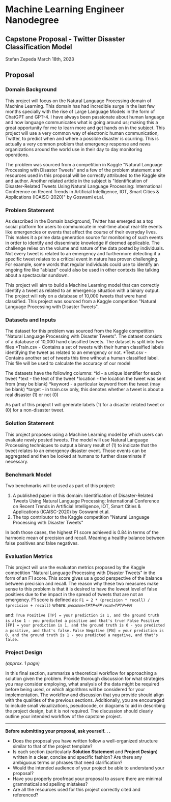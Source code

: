 # Machine Learning Engineer Nanodegree
## Capstone Proposal - Twitter Disaster Classification Model
Stefan Zepeda 
March 18th, 2023

## Proposal

### Domain Background

This project will focus on the Natural Language Processing domain of Machine Learning. This domain has had incredible surge in the last few months specially with the rise of Large Language Models in the form of ChatGPT and GPT-4. I have always been passionate about human language and how language communicates what is going around us; making this a great opportunity for me to learn more and get hands on in the subject. This project will use a very common way of electronic human communication, Twitter, to predict when and where a possible disaster is ocurring. This is actually a very common problem that emergency response and news organizations around the world use in their day to day monitoring operations. 

The problem was sourced from a competition in Kaggle "Natural Language Processing with Disaster Tweets" and a few of the problem statement and resources used in this proposal will be correctly attributed to the Kaggle site and author. Another related article in the subject is "Identification of Disaster-Related Tweets Using Natural Language Processing: International Conference on Recent Trends in Artificial Intelligence, IOT, Smart Cities & Applications (ICAISC-2020)" by Goswami et.al.


### Problem Statement

As described in the Domain background, Twitter has emerged as a top social platform for users to communicate in real-time about real-life events like emergencies or events that affect the course of their everyday lives. This makes it a prime data generation source for monitoring of such events in order to identify and disseminate knowledge if deemed applicable. The challenge relies on the volume and nature of the data posted by individuals. Not every tweet is related to an emergency and furthermore detecting if a specific tweet relates to a critical event in nature has proven challenging. For example, some words that regular individuals could use to identify an ongoing fire like "ablaze" could also be used in other contexts like talking about a spectacular sundown. 

This project will aim to build a Machine Learning model that can correctly identify a tweet as related to an emergency situation with a binary output. The project will rely on a database of 10,000 tweets that were hand classified. This project was sourced from a Kaggle competition "Natural Language Processing with Disaster Tweets". 

### Datasets and Inputs

The dataset for this problem was sourced from the Kaggle competition "Natural Language Processing with Disaster Tweets". The dataset consists of a database of 10,000 hand classified tweets. The dataset is split into two files
*Train.csv - Contains a set of tweets with their human classified labels identifying the tweet as related to an emergency or not.
*Test.csv - Contains another set of tweets this time without a human classified label. This file will be used to calculate the accuracy of our model

The datasets have the following columns:
*id - a unique identifier for each tweet
*text - the text of the tweet
*location - the location the tweet was sent from (may be blank)
*keyword - a particular keyword from the tweet (may be blank)
*target - in train.csv only, this denotes whether a tweet is about a real disaster (1) or not (0)

As part of this project I will generate labels (1) for a disaster related tweet or (0) for a non-disaster tweet.

### Solution Statement

This project proposes using a Machine Learning model by which users can evaluate newly posted tweets. The model will use Natural Language Processing techniques to output a binary result of (1) to indicate that the tweet relates to an emergency disaster event. Those events can be aggregated and then be looked at humans to further disseminate if necessary. 

### Benchmark Model

Two benchmarks will be used as part of this project:
1. A published paper in this domain: Identification of Disaster-Related Tweets Using Natural Language Processing: International Conference on Recent Trends in Artificial Intelligence, IOT, Smart Cities & Applications (ICAISC-2020) by Goswami et.al.
2. The top contributor to the Kaggle competition "Natural Language Processing with Disaster Tweets"

In both those cases, the highest F1 score achieved is 0.84 in terms of the harmonic mean of precision and recall. Meaning a healthy balance between false positives and false negatives.

### Evaluation Metrics

This project will use the evaluaton metrics proposed by the Kaggle competition "Natural Language Processing with Disaster Tweets" in the form of an F1 score. This score gives us a good perspective of the balance between precision and recall. The reason why these two measures make sense to this problem is that it is desired to have the lowest level of false positives due to the impact in the spread of tweets that are not an emergency.
F1 score is defined as:
``F1 = 2 * (precision * recall) / (precision + recall)``
where:
``𝑝𝑟𝑒𝑐𝑖𝑠𝑖𝑜𝑛=𝑇𝑃𝑇𝑃+𝐹𝑃``
``𝑟𝑒𝑐𝑎𝑙𝑙=𝑇𝑃𝑇𝑃+𝐹𝑁``

and:
``True Positive [TP] = your prediction is 1, and the ground truth is also 1 - you predicted a positive and that's true!``
``False Positive [FP] = your prediction is 1, and the ground truth is 0 - you predicted a positive, and that's false.``
``False Negative [FN] = your prediction is 0, and the ground truth is 1 - you predicted a negative, and that's false.``

### Project Design
_(approx. 1 page)_

In this final section, summarize a theoretical workflow for approaching a solution given the problem. Provide thorough discussion for what strategies you may consider employing, what analysis of the data might be required before being used, or which algorithms will be considered for your implementation. The workflow and discussion that you provide should align with the qualities of the previous sections. Additionally, you are encouraged to include small visualizations, pseudocode, or diagrams to aid in describing the project design, but it is not required. The discussion should clearly outline your intended workflow of the capstone project.

-----------

**Before submitting your proposal, ask yourself. . .**

- Does the proposal you have written follow a well-organized structure similar to that of the project template?
- Is each section (particularly **Solution Statement** and **Project Design**) written in a clear, concise and specific fashion? Are there any ambiguous terms or phrases that need clarification?
- Would the intended audience of your project be able to understand your proposal?
- Have you properly proofread your proposal to assure there are minimal grammatical and spelling mistakes?
- Are all the resources used for this project correctly cited and referenced?
